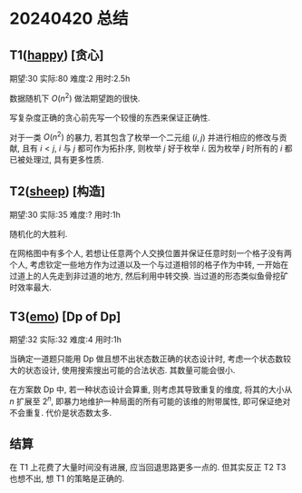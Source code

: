 # 20240420 总结

## T1([happy](https://www.luogu.com.cn/problem/P7390)) [贪心]

期望:30 实际:80 难度:2 用时:2.5h

数据随机下 $O(n^2)$ 做法期望跑的很快.

写复杂度正确的贪心前先写一个较慢的东西来保证正确性.

对于一类 $O(n^2)$ 的暴力, 若其包含了枚举一个二元组 $(i, j)$ 并进行相应的修改与贡献, 且有 $i < j$, $i$ 与 $j$ 都可作为拓扑序, 则枚举 $j$ 好于枚举 $i$. 因为枚举 $j$ 时所有的 $i$ 都已被处理过, 具有更多性质.

## T2([sheep](https://www.luogu.com.cn/problem/CF1025E)) [构造]

期望:30 实际:35 难度:? 用时:1h

随机化的大胜利.

在网格图中有多个人, 若想让任意两个人交换位置并保证任意时刻一个格子没有两个人, 考虑钦定一些地方作为过道以及一个与过道相邻的格子作为中转, 一开始在过道上的人先走到非过道的地方, 然后利用中转交换. 当过道的形态类似鱼骨挖矿时效率最大.

## T3([emo](https://www.luogu.com.cn/problem/AT_mujin_pc_2018_h)) [Dp of Dp]

期望:32 实际:32 难度:4 用时:1h

当确定一道题只能用 Dp 做且想不出状态数正确的状态设计时, 考虑一个状态数较大的状态设计, 使用搜索搜出可能的合法状态. 其数量可能会很小.

在方案数 Dp 中, 若一种状态设计会算重, 则考虑其导致重复的维度, 将其的大小从 $n$ 扩展至 $2^n$, 即暴力地维护一种局面的所有可能的该维的附带属性, 即可保证绝对不会重复. 代价是状态数太多.

## 结算

在 T1 上花费了大量时间没有进展, 应当回退思路更多一点的. 但其实反正 T2 T3 也想不出, 想 T1 的策略是正确的.
